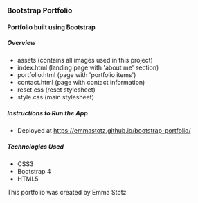 ### **Bootstrap Portfolio**
#### Portfolio built using Bootstrap 

##### Overview
* assets (contains all images used in this project)
* index.html (landing page with 'about me' section)
* portfolio.html (page with 'portfolio items')
* contact.html (page with contact information)
* reset.css (reset stylesheet)
* style.css (main stylesheet)

##### Instructions to Run the App
* Deployed at https://emmastotz.github.io/bootstrap-portfolio/

##### Technologies Used
* CSS3
* Bootstrap 4
* HTML5

This portfolio was created by Emma Stotz